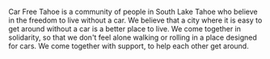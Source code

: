 Car Free Tahoe is a community of people in South Lake Tahoe who believe in the freedom to live without a car. We believe that a city where it is easy to get around without a car is a better place to live. We come together in solidarity, so that we don't feel alone walking or rolling in a place designed for cars. We come together with support, to help each other get around. 

